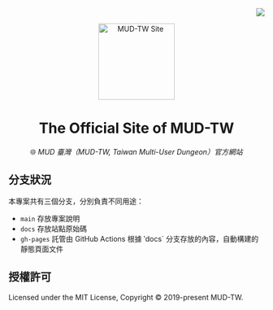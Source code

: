 <!-- Badge for License -->
<div align="right">

  [![](https://img.shields.io/github/license/MUD-TW/MUD-TW.github.io.svg?style=flat-square)](./LICENSE)

</div>

<!-- Logo and Title -->
<div align="center">
  <img src="https://i.imgur.com/h5PCYUq.png" alt="MUD-TW Site" height="150px">

# The Official Site of MUD-TW

🌐 _MUD 臺灣（MUD-TW, Taiwan Multi-User Dungeon）官方網站_

</div>

## 分支狀況

本專案共有三個分支，分別負責不同用途：

- `main` 存放專案說明
- `docs` 存放站點原始碼
- `gh-pages` 託管由 GitHub Actions 根據 ‵docs` 分支存放的內容，自動構建的靜態頁面文件

## 授權許可

Licensed under the MIT License, Copyright © 2019-present MUD-TW.
